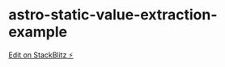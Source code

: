 # astro-static-value-extraction-example

[Edit on StackBlitz ⚡️](https://stackblitz.com/edit/github-bgagfg)